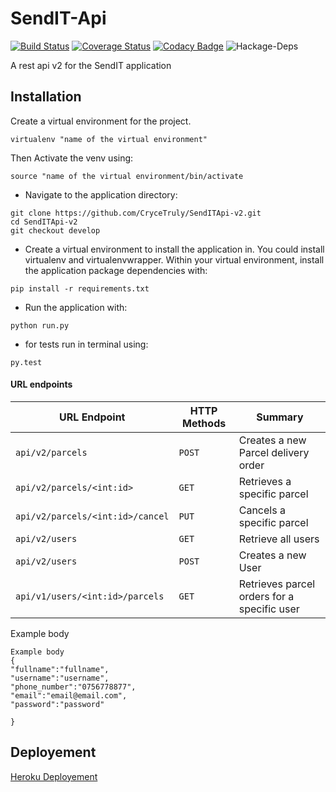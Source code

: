 # SendIT-Api
[![Build Status](https://travis-ci.org/CryceTruly/SendITApi-v2.svg?branch=develop)](https://travis-ci.org/CryceTruly/SendITApi-v2)
[![Coverage Status](https://coveralls.io/repos/github/CryceTruly/SendITApi-v2/badge.svg?branch=master)](https://coveralls.io/github/CryceTruly/SendITApi-v2?branch=develop)
[![Codacy Badge](https://api.codacy.com/project/badge/Grade/ac47983c1bc5459e9774c9af64f7974d)](https://www.codacy.com/app/CryceTruly/SendIT-Api?utm_source=github.com&amp;utm_medium=referral&amp;utm_content=CryceTruly/SendIT-Api&amp;utm_campaign=Badge_Grade)
![Hackage-Deps](https://img.shields.io/hackage-deps/v/lens.svg)


A rest api v2 for the SendIT application

## Installation

Create a virtual environment for the project.

```
virtualenv "name of the virtual environment"
```
Then Activate the venv using:
```
source "name of the virtual environment/bin/activate
```

* Navigate to the application directory:

```
git clone https://github.com/CryceTruly/SendITApi-v2.git
cd SendITApi-v2
git checkout develop
```

* Create a virtual environment to install the
application in. You could install virtualenv and virtualenvwrapper.
Within your virtual environment, install the application package dependencies with:

```
pip install -r requirements.txt
```

* Run the application with:

```
python run.py
```
* for tests run in terminal using:

```
py.test
```

#### URL endpoints

| URL Endpoint | HTTP Methods | Summary |
| -------- | ------------- | --------- |
| `api/v2/parcels` | `POST`  | Creates a new Parcel delivery order|
| `api/v2/parcels/<int:id>` | `GET` | Retrieves a specific parcel 
| `api/v2/parcels/<int:id>/cancel` | `PUT` | Cancels a specific parcel 
| `api/v2/users` | `GET` | Retrieve all users |
| `api/v2/users` | `POST` |  Creates a new User |
| `api/v1/users/<int:id>/parcels` | `GET` | Retrieves parcel orders for a specific user 

Example body
```
Example body
{
"fullname":"fullname",
"username":"username",
"phone_number":"0756778877",
"email":"email@email.com",
"password":"password"
	
}
```
## Deployement
[Heroku Deployement](https://trulysendit.herokuapp.com)
